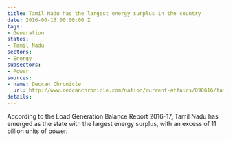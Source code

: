 ```yaml
---
title: Tamil Nadu has the largest energy surplus in the country
date: 2016-06-15 00:00:00 Z
tags:
- Generation
states:
- Tamil Nadu
sectors:
- Energy
subsectors:
- Power
sources:
- name: Deccan Chronicle
  url: http://www.deccanchronicle.com/nation/current-affairs/090616/tamil-nadu-leads-country-with-highest-energy-surplus.html
details: 
---
```


According to the Load Generation Balance Report 2016-17, Tamil Nadu has emerged as the state with the largest energy surplus, with an excess of 11 billion units of power.
